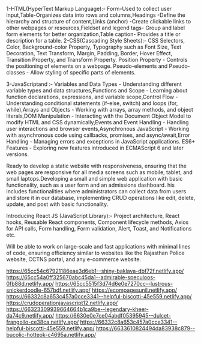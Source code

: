 1-HTML(HyperText Markup Language):-
Form-Used to collect user input,Table-Organizes data into rows and columns,Headings -Define the hierarchy and structure of content,Links (anchor) -Create clickable links to other webpages or resources,Fieldset and legend tags- Group and label form elements for better organization,Table caption- Provides a title or description for a table.
2-CSS(Cascading Style Sheets):-
CSS Selectors, Color, Background-color Property, Typography such as Font Size, Text Decoration, Text Transform, Margin, Padding, Border, Hover Effect, Transition Property, and Transform Property. Position Property - Controls the positioning of elements on a webpage. Pseudo-elements and Pseudo-classes - Allow styling of specific parts of elements.

3-JavaScriptand :-
Variables and Data Types - Understanding different variable types and data structures,Functions and Scope - Learning about function declarations, expressions, and variable scope,Control Flow - Understanding conditional statements (if-else, switch) and loops (for, while),Arrays and Objects - Working with arrays, array methods, and object literals,DOM Manipulation - Interacting with the Document Object Model to modify HTML and CSS dynamically,Events and Event Handling - Handling user interactions and browser events,Asynchronous JavaScript - Working with asynchronous code using callbacks, promises, and async/await,Error Handling - Managing errors and exceptions in JavaScript applications.
ES6+ Features - Exploring new features introduced in ECMAScript 6 and later versions.




Ready to develop a static website with responsiveness, ensuring that the
web pages are responsive for all media screens such as mobile, tablet,
and small laptops.Developing a small and simple web application with
basic functionality, such as a user form and an admissions dashboard.
his includes functionalities where administrators can collect data from
users and store it in our database, implementing CRUD operations
like edit, delete, update, and post with basic functionality.



Introducing React JS (JavaScript Library):-
Project architecture, React hooks, Reusable
React components, Component lifecycle methods,
Axios for API calls, Form handling, Form validation,
Alert, Toast, and Notifications etc.


Will be able to work on large-scale and fast applications
with minimal lines of code, ensuring efficiency similar
to websites like the Rajasthan Police website,
CCTNS portal, and any e-commerce website.




https://65cc54c67921186eae3d6eb1--shiny-baklava-dbf72f.netlify.app/
https://65cc54a0ff325670abc45da1--admirable-speculoos-0fb88d.netlify.app/
https://65cc5515f3d74d6e0e7270cc--lustrous-snickerdoodle-657bdf.netlify.app/
https://ecompagesunil.netlify.app/
https://66332c8a653c457a0cce3341--helpful-biscotti-45e559.netlify.app/
https://crudoperationjavascript12.netlify.app/
https://66323309939664664b1ca9be--legendary-kheer-da74c9.netlify.app/
https://6630e0e7ce04abdf05395945--dulcet-frangollo-ce38ca.netlify.app/
https://66332c8a653c457a0cce3341--helpful-biscotti-45e559.netlify.app/
https://6633610824494da83938c879--bucolic-hotteok-c4695a.netlify.app/